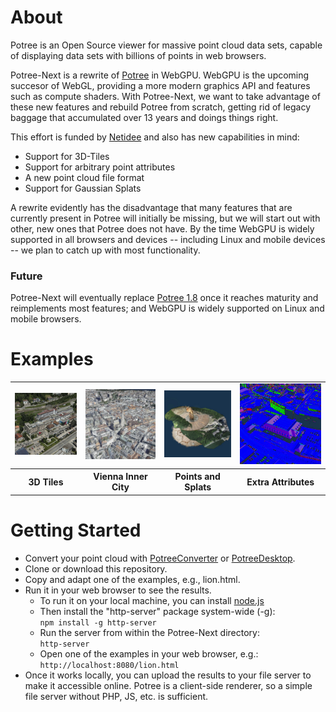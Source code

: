 # About

Potree is an Open Source viewer for massive point cloud data sets, capable of displaying data sets with billions of points in web browsers. 

Potree-Next is a rewrite of [Potree](https://github.com/potree/potree/) in WebGPU. WebGPU is the upcoming succesor of WebGL, providing a more modern graphics API and features such as compute shaders. With Potree-Next, we want to take advantage of these new features and rebuild Potree from scratch, getting rid of legacy baggage that accumulated over 13 years and doings things right.

This effort is funded by [Netidee](https://www.netidee.at/) and also has new capabilities in mind:
* Support for 3D-Tiles
* Support for arbitrary point attributes
* A new point cloud file format
* Support for Gaussian Splats

A rewrite evidently has the disadvantage that many features that are currently present in Potree will initially be missing, but we will start out with other, new ones that Potree does not have. By the time WebGPU is widely supported in all browsers and devices -- including Linux and mobile devices --  we plan to catch up with most functionality.

### Future

Potree-Next will eventually replace [Potree 1.8](https://github.com/potree/potree/) once it reaches maturity and reimplements most features; and WebGPU is widely supported on Linux and mobile browsers.


# Examples

<table>
	<tr>
		<td><a href="https://users.cg.tuwien.ac.at/mschuetz/permanent/potree-next/3dtiles.html"><img src="./docs/3DTiles.jpg"/></a></td>
		<td><a href="https://users.cg.tuwien.ac.at/mschuetz/permanent/potree-next/vienna_city_center.html"><img src="./docs/vienna.jpg"/></a></td>
		<td><a href="https://users.cg.tuwien.ac.at/mschuetz/permanent/potree-next/gaussians.html"><img src="./docs/points_n_splats.jpg"/></a></td>
		<td><a href="https://users.cg.tuwien.ac.at/mschuetz/permanent/potree-next/extra_materials_terrasolid_sitn.html"><img src="./docs/extra_attributes.jpg"/></a></td>
	</tr>
	<tr>
		<th>3D Tiles</th>
		<th>Vienna Inner City</th>
		<th>Points and Splats</th>
		<th>Extra Attributes</th>
	</tr>
</table>




# Getting Started

* Convert your point cloud with [PotreeConverter](https://github.com/potree/PotreeConverter) or [PotreeDesktop](https://github.com/potree/potreedesktop).
* Clone or download this repository.
* Copy and adapt one of the examples, e.g., lion.html.
* Run it in your web browser to see the results.
	* To run it on your local machine, you can install [node.js](https://nodejs.org/en)
	* Then install the "http-server" package system-wide (-g): <br>
	  ```npm install -g http-server```
	* Run the server from within the Potree-Next directory: <br>```http-server```
	* Open one of the examples in your web browser, e.g.: <br>
	  ```http://localhost:8080/lion.html```
* Once it works locally, you can upload the results to your file server to make it accessible online. Potree is a client-side renderer, so a simple file server without PHP, JS, etc. is sufficient. 
